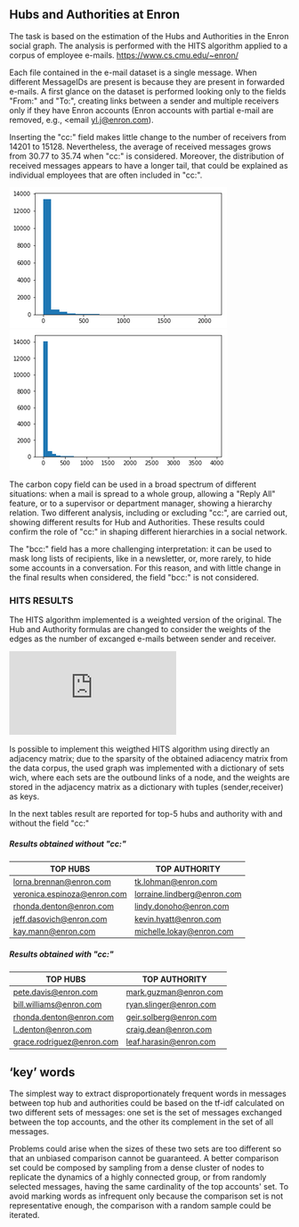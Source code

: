 ## Hubs and Authorities at Enron


The task is based on the estimation of the Hubs and Authorities in the Enron social graph. The analysis is performed with the HITS algorithm applied to a corpus of employee e-mails. https://www.cs.cmu.edu/~enron/

Each file contained in the e-mail dataset is a single message. When different MessageIDs are present is because they are present in forwarded e-mails. 
A first glance on the dataset is performed looking only to the fields "From:" and "To:", creating links between a sender and multiple receivers only if they have Enron accounts (Enron accounts with partial e-mail are removed, e.g., <email yl.j@enron.com).

Inserting the "cc:" field makes little change to the number of receivers from 14201 to 15128. Nevertheless, the average of received messages grows from 30.77 to 35.74 when "cc:" is considered. Moreover, the distribution of received messages appears to have a longer tail, that could be explained as individual employees that are often included in "cc:".

![Distribution of recevied messages without "cc:"](rec_nc.png)
![Distribution of recevied messages with "cc:"](rec_cc.png)


The carbon copy field can be used in a broad spectrum of different situations: when a mail is spread to a whole group, allowing a "Reply All" feature, or to a supervisor or department manager, showing a hierarchy relation. Two different analysis, including or excluding "cc:", are carried out, showing different results for Hub and Authorities.
These results could confirm the role of "cc:" in shaping different hierarchies in a social network. 

The "bcc:" field has a more challenging interpretation: it can be used to mask long lists of recipients, like in a newsletter, or, more rarely, to hide some accounts in a conversation. For this reason, and with little change in the final results when considered, the field "bcc:" is not considered. 

### HITS RESULTS

The HITS algorithm implemented is a weighted version of the original. The Hub and Authority formulas are changed to consider the weights of the edges as the number of excanged e-mails between sender and receiver. 

![equation](https://latex.codecogs.com/gif.latex?auth%28node%29%20%3D%20%5Csum_%7Bi%3D1%7D%5E%7Br%7D%20weight%28i%2Cnode%29%20*%20hub%28i%29%20%5C%5C%20hub%28node%29%20%3D%20%5Csum_%7Bi%3D1%7D%5E%7Br%7D%20weight%28node%2Ci%29%20*%20auth%28i%29)

Is possible to implement this weigthed HITS algorithm using directly an adjacency matrix; due to the sparsity of the obtained adiacency matrix from the data corpus, the used graph was implemented with a dictionary of sets wich, where each sets are the outbound links of a node, and the weights are stored in the adjacency matrix as a dictionary with tuples (sender,receiver) as keys.

In the next tables result are reported for top-5 hubs and authority with and without the field "cc:"

##### Results obtained without "cc:"
| TOP HUBS                    | TOP AUTHORITY     |
| -------------               | -------------     |
| lorna.brennan@enron.com     | tk.lohman@enron.com     |
| veronica.espinoza@enron.com     | lorraine.lindberg@enron.com    |
| rhonda.denton@enron.com    | lindy.donoho@enron.com    |
| jeff.dasovich@enron.com      | kevin.hyatt@enron.com     |
| kay.mann@enron.com     | michelle.lokay@enron.com      |

##### Results obtained with "cc:"
| TOP HUBS                    | TOP AUTHORITY     |
| -------------               | -------------     |
| pete.davis@enron.com   | mark.guzman@enron.com    |
| bill.williams@enron.com     | ryan.slinger@enron.com   |
| rhonda.denton@enron.com    | geir.solberg@enron.com   |
| l..denton@enron.com      | craig.dean@enron.com     |
| grace.rodriguez@enron.com     | leaf.harasin@enron.com      |

##  ‘key’ words

The simplest way to extract disproportionately frequent words in messages between top hub and authorities could be based on the tf-idf calculated on two different sets of messages: one set is the set of messages exchanged between the top accounts, and the other its complement in the set of all messages. 

Problems could arise when the sizes of these two sets are too different
so that an unbiased comparison cannot be guaranteed. 
A better comparison set could be composed by sampling from a dense cluster of nodes to replicate the dynamics of a highly connected group, or from randomly selected messages, having the same cardinality of the top accounts' set.
To avoid marking words as infrequent only because the comparison set is not representative enough, the comparison with a random sample could be iterated.




